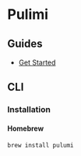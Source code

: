 # Pulimi

<!--
https://github.com/Mobiauto/sre-interview-boilerplate
-->

## Guides

- [Get Started](https://www.pulumi.com/get-started/)

## CLI

### Installation

#### Homebrew

```sh
brew install pulumi
```
